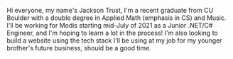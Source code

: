 Hi everyone, my name's Jackson Trust, I'm a recent graduate from CU Boulder with a double degree in Applied Math (emphasis in CS) and Music.
I'll be working for Modis starting mid-July of 2021 as a Junior .NET/C# Engineer, and I'm hoping to learn a lot in the process!
I'm also looking to build a website using the tech stack I'll be using at my job for my younger brother's future business, should be a good time.

<!---
JacksonTrust/JacksonTrust is a ✨ special ✨ repository because its `README.md` (this file) appears on your GitHub profile.
You can click the Preview link to take a look at your changes.
--->
